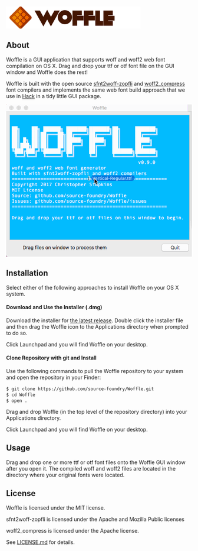![](//github.com/source-foundry/Woffle/raw/master/img/logo-head-crunch.png)

## About

Woffle is a GUI application that supports woff and woff2 web font compilation on OS X.  Drag and drop your ttf or otf font file on the GUI window and Woffle does the rest!

Woffle is built with the open source [sfnt2woff-zopfli](https://github.com/bramstein/sfnt2woff-zopfli) and [woff2_compress](https://github.com/google/woff2) font compilers and implements the same web font build approach that we use in [Hack](https://github.com/source-foundry/Hack) in a tidy little GUI package.

![](//github.com/source-foundry/Woffle/raw/master/img/woffle.gif)

## Installation

Select either of the following approaches to install Woffle on your OS X system.

#### Download and Use the Installer (.dmg)

Download the installer for [the latest release](https://github.com/source-foundry/Woffle/releases/latest).  Double click the installer file and then drag the Woffle icon to the Applications directory when prompted to do so.

Click Launchpad and you will find Woffle on your desktop.

#### Clone Repository with git and Install

Use the following commands to pull the Woffle repository to your system and open the repository in your Finder:

```
$ git clone https://github.com/source-foundry/Woffle.git
$ cd Woffle
$ open .
```

Drag and drop Woffle (in the top level of the repository directory) into your Applications directory.

Click Launchpad and you will find Woffle on your desktop.

## Usage

Drag and drop one or more ttf or otf font files onto the Woffle GUI window after you open it.  The compiled woff and woff2 files are located in the directory where your original fonts were located.

## License

Woffle is licensed under the MIT license.

sfnt2woff-zopfli is licensed under the Apache and Mozilla Public licenses

woff2_compress is licensed under the Apache license.

See [LICENSE.md](https://github.com/source-foundry/Woffle/blob/master/LICENSE.md) for details.

